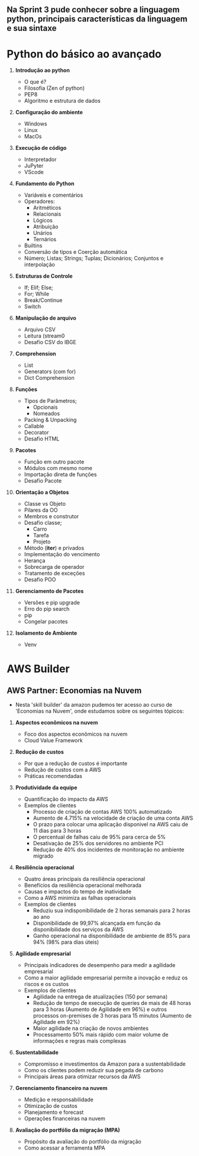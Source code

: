 ## Na Sprint 3 pude conhecer sobre a linguagem python, principais características da linguagem e sua sintaxe

# Python do básico ao avançado

1. **Introdução ao python**
    - O que é?
    - Filosofia (Zen of python)
    - PEP8
    - Algoritmo e estrutura de dados

2. **Configuração do ambiente**
    - Windows
    - Linux
    - MacOs

3. **Execução de código**
   - Interpretador
   - JuPyter
   - VScode

4. **Fundamento do Python**
   - Variáveis e comentários
   - Operadores:
       -  Aritméticos
       -  Relacionais
       -  Lógicos
       -  Atribuição
       -  Unários
       -  Ternários
    - Builtins
    - Conversão de tipos e Coerção automática
    - Número; Listas; Strings; Tuplas; Dicionários; Conjuntos e interpolação

5. **Estruturas de Controle**
   - If; Elif; Else; 
   - For; While
   - Break/Continue
   - Switch
  
6. **Manipulação de arquivo**
   - Arquivo CSV
   - Leitura (stream0
   - Desafio CSV do IBGE

7. **Comprehension**
   - List
   - Generators (com for)
   - Dict Comprehension

8. **Funções**
   - Tipos de Parâmetros;
       -  Opcionais
       -  Nomeados
    - Packing & Unpacking
    - Callable
    - Decorator
    - Desafio HTML
  
9. **Pacotes**
    - Função em outro pacote
    - Módulos com mesmo nome
    - Importação direta de funções
    - Desafio Pacote

10. **Orientação a Objetos**
     - Classe vs Objeto
     - Pilares da OO
     - Membros e construtor
     - Desafio classe;
         -  Carro
         -  Tarefa
         -  Projeto
    - Método (__iter__) e privados
    - Implementação do vencimento
    - Herança
    - Sobrecarga de operador
    - Tratamento de exceções
    - Desafio POO

11. **Gerenciamento de Pacotes**
    - Versões e pip upgrade
    - Erro do pip search
    - pip
    - Congelar pacotes

12. **Isolamento de Ambiente**
    - Venv

# AWS Builder
## AWS Partner: Economias na Nuvem
- Nesta 'skill builder' da amazon pudemos ter acesso ao curso de 'Economias na Nuvem', onde estudamos sobre os seguintes tópicos:

1. **Aspectos econômicos na nuvem**
    - Foco dos aspectos econômicos na nuvem
    - Cloud Value Framework

2. **Redução de custos**
    - Por que a redução de custos é importante
    - Redução de custos com a AWS
    - Práticas recomendadas

3. **Produtividade da equipe**
    - Quantificação do impacto da AWS
    - Exemplos de clientes
        -  Processo de criação de contas AWS 100% automatizado
        -  Aumento de 4.715% na velocidade de criação de uma conta AWS
        -  O prazo para colocar uma aplicação disponível na AWS caiu de 11 dias para 3 horas
        -  O percentual de falhas caiu de 95% para cerca de 5%
        -  Desativação de 25% dos servidores no ambiente PCI
        -  Redução de 40% dos incidentes de monitoração no ambiente migrado
  
4. **Resiliência operacional**
   - Quatro áreas principais da resiliência operacional
   - Benefícios da resiliência operacional melhorada
   - Causas e impactos do tempo de inatividade
   - Como a AWS minimiza as falhas operacionais
   - Exemplos de clientes
       - Reduziu sua indisponibilidade de 2 horas semanais para 2 horas ao ano
       - Disponibilidade de 99,97% alcançada em função da disponibilidade dos serviços da AWS
       - Ganho operacional na disponibilidade de ambiente de 85% para 94% (98% para dias úteis)
  
5. **Agilidade empresarial**
    - Principais indicadores de desempenho para medir a agilidade empresarial
    - Como a maior agilidade empresarial permite a inovação e reduz os riscos e os custos
    - Exemplos de clientes
        - Agilidade na entrega de atualizações (150 por semana)
        - Redução de tempo de execução de queries de mais de 48 horas para 3 horas (Aumento de Agilidade em 96%) e outros processos on-premises de 3 horas para 15 minutos (Aumento de Agilidade em 92%)
        - Maior agilidade na criação de novos ambientes
        - Processamento 50% mais rápido com maior volume de informações e regras mais complexas

6. **Sustentabilidade**
    - Compromisso e investimentos da Amazon para a sustentabilidade
    - Como os clientes podem reduzir sua pegada de carbono
    - Principais áreas para otimizar recursos da AWS
    
7. **Gerenciamento financeiro na nuvem**
    - Medição e responsabilidade
    - Otimização de custos
    - Planejamento e forecast
    - Operações financeiras na nuvem
    
8. **Avaliação do portfólio da migração (MPA)**
    - Propósito da avaliação do portfólio da migração
    - Como acessar a ferramenta MPA
  
   
